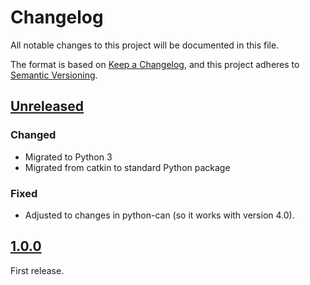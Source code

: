 # Changelog
All notable changes to this project will be documented in this file.

The format is based on [Keep a Changelog](https://keepachangelog.com/en/1.0.0/),
and this project adheres to [Semantic Versioning](https://semver.org/spec/v2.0.0.html).

## [Unreleased]
### Changed
- Migrated to Python 3
- Migrated from catkin to standard Python package

### Fixed
- Adjusted to changes in python-can (so it works with version 4.0).

## [1.0.0]

First release.



[Unreleased]: https://github.com/open-dynamic-robot-initiative/python_blmc/compare/v1.0.0...HEAD
[1.0.0]: https://github.com/open-dynamic-robot-initiative/python_blmc/releases/tag/v1.0.0

